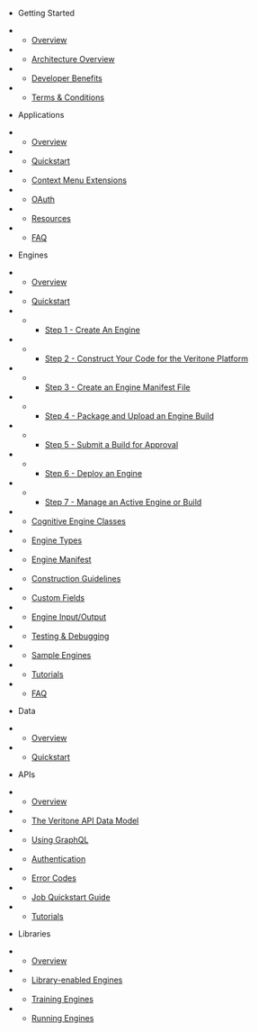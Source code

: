 <!-- docs/_sidebar.md -->

* Getting Started
* * [Overview](/)
* * [Architecture Overview](architecture-overview.md)
* * [Developer Benefits](developer-benefits.md)
* * [Terms & Conditions](terms-and-conditions.md)

* Applications
* * [Overview](applications/)
* * [Quickstart](applications/quick-start/)
* * [Context Menu Extensions](applications/context-menu-extensions.md)
* * [OAuth](applications/oauth.md)
* * [Resources](applications/resources.md)
* * [FAQ](applications/faq.md)

* Engines
* * [Overview](engines/)
* * [Quickstart](engines/quick-start/)
* * * [Step 1 - Create An Engine](engines/quick-start/step-1-create-an-engine.md)
* * * [Step 2 - Construct Your Code for the Veritone Platform](engines/quick-start/step-2-construct-code.md)
* * * [Step 3 - Create an Engine Manifest File](engines/quick-start/step-3-manifest.md)
* * * [Step 4 - Package and Upload an Engine Build](engines/quick-start/step-4-upload-build.md)
* * * [Step 5 - Submit a Build for Approval](engines/quick-start/step-5-submit-build.md)
* * * [Step 6 - Deploy an Engine](engines/quick-start/step-6-deploy-engine.md)
* * * [Step 7 - Manage an Active Engine or Build](engines/quick-start/step-7-manage-engine.md)
* * [Cognitive Engine Classes](engines/classes/)
* * [Engine Types](engines/types)
* * [Engine Manifest](engines/manifest.md)
* * [Construction Guidelines](engines/guidelines/)
* * [Custom Fields](engines/custom-fields)
* * [Engine Input/Output](engines/engine-input-output/)
* * [Testing & Debugging](engines/testing-and-debugging)
* * [Sample Engines](engines/sample-engines.md)
* * [Tutorials](engines/tutorials/)
* * [FAQ](engines/faq.md)

* Data
* * [Overview](data/)
* * [Quickstart](data/quick-start/)

* APIs
* * [Overview](apis/)
* * [The Veritone API Data Model](apis/data-model.md)
* * [Using GraphQL](apis/using-graphql.md)
* * [Authentication](apis/authentication.md)
* * [Error Codes](apis/error-codes.md)
* * [Job Quickstart Guide](apis/job-quick-start-guide/)
* * [Tutorials](apis/tutorials/)

* Libraries
* * [Overview](libraries/)
* * [Library-enabled Engines](libraries/engines.md)
* * [Training Engines](libraries/training.md)
* * [Running Engines](libraries/running.md)
